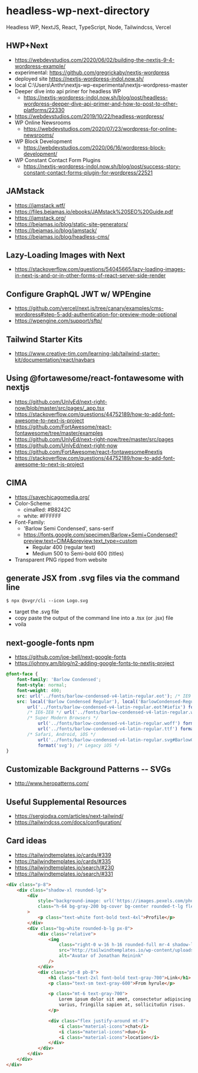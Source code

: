 # headless-wp-next-directory

Headless WP, NextJS, React, TypeScript, Node, Tailwindcss, Vercel

## HWP+Next
- https://webdevstudios.com/2020/06/02/building-the-nextjs-9-4-wordpress-example/
- experimental: https://github.com/gregrickaby/nextjs-wordpress
- deployed site https://nextjs-wordpress-indol.now.sh/
- local C:\Users\Anthr\nextjs-wp-experimental\nextjs-wordpress-master
- Deeper dive into api priner for headless WP
    - https://nextjs-wordpress-indol.now.sh/blog/post/headless-wordpress-deeper-dive-api-primer-and-how-to-post-to-other-platforms/22330
- https://webdevstudios.com/2019/10/22/headless-wordpress/
- WP Online Newsrooms
    - https://webdevstudios.com/2020/07/23/wordpress-for-online-newsrooms/
- WP Block Development
    - https://webdevstudios.com/2020/06/16/wordpress-block-development/
- WP Constant Contact Form Plugins
    - https://nextjs-wordpress-indol.now.sh/blog/post/success-story-constant-contact-forms-plugin-for-wordpress/22521
## JAMstack
- https://jamstack.wtf/
- https://files.bejamas.io/ebooks/JAMstack%20SEO%20Guide.pdf
- https://jamstack.org/
- https://bejamas.io/blog/static-site-generators/
- https://bejamas.io/blog/jamstack/
- https://bejamas.io/blog/headless-cms/

## Lazy-Loading Images with Next
- https://stackoverflow.com/questions/54045665/lazy-loading-images-in-next-js-and-or-in-other-forms-of-react-server-side-render

## Configure GraphQL JWT w/ WPEngine
- https://github.com/vercel/next.js/tree/canary/examples/cms-wordpress#step-5-add-authentication-for-preview-mode-optional
- https://wpengine.com/support/sftp/

## Tailwind Starter Kits
- https://www.creative-tim.com/learning-lab/tailwind-starter-kit/documentation/react/navbars

## Using @fortawesome/react-fontawesome with nextjs
- https://github.com/UnlyEd/next-right-now/blob/master/src/pages/_app.tsx
- https://stackoverflow.com/questions/44752189/how-to-add-font-awesome-to-next-js-project
- https://github.com/FortAwesome/react-fontawesome/tree/master/examples
- https://github.com/UnlyEd/next-right-now/tree/master/src/pages
- https://github.com/UnlyEd/next-right-now
- https://github.com/FortAwesome/react-fontawesome#nextjs
- https://stackoverflow.com/questions/44752189/how-to-add-font-awesome-to-next-js-project

## CIMA
- https://savechicagomedia.org/
- Color-Scheme:
  - cimaRed: #B8242C
  - white: #FFFFFF
- Font-Family:
  - 'Barlow Semi Condensed', sans-serif
  - https://fonts.google.com/specimen/Barlow+Semi+Condensed?preview.text=CIMA&preview.text_type=custom
    - Regular 400 (regular text)
    - Medium 500 to Semi-bold 600 (titles)
- Transparent PNG ripped from website

## generate JSX from .svg files via the command line
```git
$ npx @svgr/cli --icon Logo.svg
```
- target the .svg file
- copy paste the output of the command line into a .tsx (or .jsx) file
- voila

## next-google-fonts npm
- https://github.com/joe-bell/next-google-fonts
- https://johnny.am/blog/n2-adding-google-fonts-to-nextjs-project

```css
@font-face {
	font-family: 'Barlow Condensed';
	font-style: normal;
	font-weight: 400;
	src: url('../fonts/barlow-condensed-v4-latin-regular.eot'); /* IE9 Compat Modes */
	src: local('Barlow Condensed Regular'), local('BarlowCondensed-Regular'),
		url('../fonts/barlow-condensed-v4-latin-regular.eot?#iefix') format('embedded-opentype'),
		/* IE6-IE8 */ url('../fonts/barlow-condensed-v4-latin-regular.woff2') format('woff2'),
		/* Super Modern Browsers */
			url('../fonts/barlow-condensed-v4-latin-regular.woff') format('woff'), /* Modern Browsers */
			url('../fonts/barlow-condensed-v4-latin-regular.ttf') format('truetype'),
		/* Safari, Android, iOS */
			url('../fonts/barlow-condensed-v4-latin-regular.svg#BarlowCondensed')
			format('svg'); /* Legacy iOS */
}
```
## Customizable Background Patterns -- SVGs
- http://www.heropatterns.com/

## Useful Supplemental Resources
- https://sergiodxa.com/articles/next-tailwind/
- https://tailwindcss.com/docs/configuration/

## Card ideas
- https://tailwindtemplates.io/cards/#339
- https://tailwindtemplates.io/cards/#335
- https://tailwindtemplates.io/search/#230
- https://tailwindtemplates.io/search/#331

```html
<div class="p-8">
	<div class="shadow-xl rounded-lg">
		<div
			style="background-image: url('https://images.pexels.com/photos/814499/pexels-photo-814499.jpeg?auto=compress&cs=tinysrgb&dpr=3&h=750&w=1260')"
			class="h-64 bg-gray-200 bg-cover bg-center rounded-t-lg flex items-center justify-center"
		>
			<p class="text-white font-bold text-4xl">Profile</p>
		</div>
		<div class="bg-white rounded-b-lg px-8">
			<div class="relative">
				<img
					class="right-0 w-16 h-16 rounded-full mr-4 shadow-lg absolute -mt-8"
					src="http://tailwindtemplates.io/wp-content/uploads/2019/03/link.jpg"
					alt="Avatar of Jonathan Reinink"
				/>
			</div>
			<div class="pt-8 pb-8">
				<h1 class="text-2xl font-bold text-gray-700">Link</h1>
				<p class="text-sm text-gray-600">From hyrule</p>

				<p class="mt-6 text-gray-700">
					Lorem ipsum dolor sit amet, consectetur adipiscing elit. Mauris a sem
					varius, fringilla sapien at, sollicitudin risus.
				</p>

				<div class="flex justify-around mt-8">
					<i class="material-icons">chat</i>
					<i class="material-icons">duo</i>
					<i class="material-icons">location</i>
				</div>
			</div>
		</div>
	</div>
</div>
```
